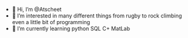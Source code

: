 - 👋 Hi, I’m @Atscheet
- 👀 I’m interested in many different things from rugby to rock climbing even a little bit of programming 
- 🌱 I’m currently learning python SQL C+ MatLab

<!---
Atscheet/Atscheet is a ✨ special ✨ repository because its `README.md` (this file) appears on your GitHub profile.
You can click the Preview link to take a look at your changes.
--->

